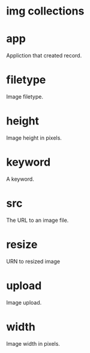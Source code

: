 img collections
===============

# app
Appliction that created record.

# filetype
Image filetype.

# height
Image height in pixels.

# keyword
A keyword.

# src
The URL to an image file.

# resize
URN to resized image

# upload
Image upload.

# width
Image width in pixels.